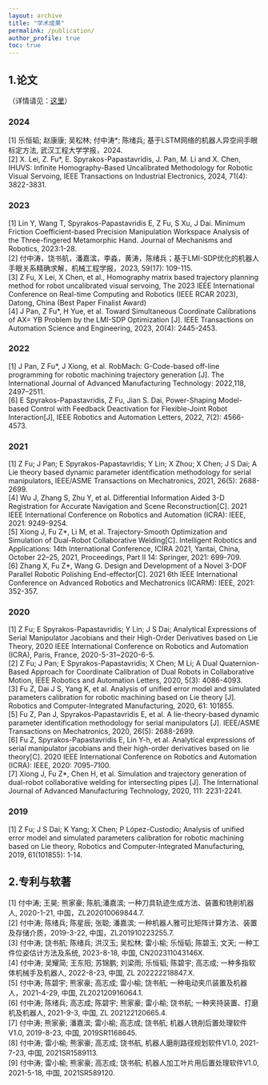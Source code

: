 ```yaml
---
layout: archive
title: "学术成果"
permalink: /publication/
author_profile: true
toc: true
---
```



## 1.论文
（详情请见：[这里](https://scholar.google.com/citations?hl=zh-CN&user=rdyz9EMAAAAJ&view_op=list_works&sortby=pubdate)）
### 2024
[1] 乐恒韬; 赵康康; 吴松林; 付中涛*; 陈绪兵; 基于LSTM网络的机器人异空间手眼标定方法, 武汉工程大学学报，2024.<br>
[2] X. Lei, Z. Fu*, E. Spyrakos-Papastavridis, J. Pan, M. Li and X. Chen, IHUVS: Infinite Homography-Based Uncalibrated Methodology for Robotic Visual Servoing, IEEE Transactions on Industrial Electronics, 2024, 71(4): 3822-3831.<br>

### 2023
[1]	Lin Y, Wang T, Spyrakos-Papastavridis E, Z Fu, S Xu, J Dai. Minimum Friction Coefficient-based Precision Manipulation Workspace Analysis of the Three-fingered Metamorphic Hand. Journal of Mechanisms and Robotics, 2023:1-28.<br>
[2]	付中涛，饶书航，潘嘉滨，李淼，黄涛，陈绪兵；基于LMI-SDP优化的机器人手眼关系精确求解，机械工程学报，2023, 59(17): 109-115.<br>
[3]	Z Fu, X Lei, X Chen, et al., Homography matrix based trajectory planning method for robot uncalibrated visual servoing, The 2023 IEEE International Conference on Real-time Computing and Robotics (IEEE RCAR 2023), Datong, China (Best Paper Finalist Award)<br>
[4] J Pan, Z Fu*, H Yue, et al. Toward Simultaneous Coordinate Calibrations of AX= YB Problem by the LMI-SDP Optimization [J]. IEEE Transactions on Automation Science and Engineering, 2023, 20(4): 2445-2453.<br>

### 2022
[1]	J Pan, Z Fu*, J Xiong, et al. RobMach: G-Code-based off-line programming for robotic machining trajectory generation [J]. The International Journal of Advanced Manufacturing Technology: 2022,118, 2497–2511.<br>
[6]	E Spyrakos-Papastavridis, Z Fu, Jian S. Dai, Power-Shaping Model-based Control with Feedback Deactivation for Flexible-Joint Robot Interaction[J], IEEE Robotics and Automation Letters, 2022, 7(2): 4566-4573. <br>

### 2021
[1]	Z Fu; J Pan; E Spyrakos-Papastavridis; Y Lin; X Zhou; X Chen; J S Dai; A Lie theory based dynamic parameter identification methodology for serial manipulators, IEEE/ASME Transactions on Mechatronics, 2021, 26(5): 2688-2699.<br>
[4]	Wu J, Zhang S, Zhu Y, et al. Differential Information Aided 3-D Registration for Accurate Navigation and Scene Reconstruction[C]. 2021 IEEE International Conference on Robotics and Automation (ICRA): IEEE, 2021: 9249-9254.<br>
[5]	Xiong J, Fu Z*, Li M, et al. Trajectory-Smooth Optimization and Simulation of Dual-Robot Collaborative Welding[C]. Intelligent Robotics and Applications: 14th International Conference, ICIRA 2021, Yantai, China, October 22–25, 2021, Proceedings, Part II 14: Springer, 2021: 699-709.<br>
[6]	Zhang X, Fu Z*, Wang G. Design and Development of a Novel 3-DOF Parallel Robotic Polishing End-effector[C]. 2021 6th IEEE International Conference on Advanced Robotics and Mechatronics (ICARM): IEEE, 2021: 352-357.<br>

### 2020
[1]	Z Fu; E Spyrakos-Papastavridis; Y Lin; J S Dai; Analytical Expressions of Serial Manipulator Jacobians and their High-Order Derivatives based on Lie Theory, 2020 IEEE International Conference on Robotics and Automation (ICRA), Paris, France, 2020-5-31~2020-6-5.<br>
[2]	Z Fu; J Pan; E Spyrakos-Papastavridis; X Chen; M Li; A Dual Quaternion-Based Approach for Coordinate Calibration of Dual Robots in Collaborative Motion, IEEE Robotics and Automation Letters, 2020, 5(3): 4086-4093. <br>
[3]	Fu Z, Dai J S, Yang K, et al. Analysis of unified error model and simulated parameters calibration for robotic machining based on Lie theory [J]. Robotics and Computer-Integrated Manufacturing, 2020, 61: 101855.<br>
[5]	Fu Z, Pan J, Spyrakos-Papastavridis E, et al. A lie-theory-based dynamic parameter identification methodology for serial manipulators [J]. IEEE/ASME Transactions on Mechatronics, 2020, 26(5): 2688-2699.<br>
[6]	Fu Z, Spyrakos-Papastavridis E, Lin Y-h, et al. Analytical expressions of serial manipulator jacobians and their high-order derivatives based on lie theory[C]. 2020 IEEE International Conference on Robotics and Automation (ICRA): IEEE, 2020: 7095-7100.<br>
[7]	Xiong J, Fu Z*, Chen H, et al. Simulation and trajectory generation of dual-robot collaborative welding for intersecting pipes [J]. The International Journal of Advanced Manufacturing Technology, 2020, 111: 2231-2241.<br>

### 2019
[1]	Z Fu; J S Dai; K Yang; X Chen; P López-Custodio; Analysis of unified error model and simulated parameters calibration for robotic machining based on Lie theory, Robotics and Computer-Integrated Manufacturing, 2019, 61(101855): 1-14. <br>

## 2.专利与软著
[1]	付中涛; 王昊; 熊家豪; 陈航;潘嘉滨; 一种刀具轨迹生成方法、装置和铣削机器人, 2020-1-21, 中国，ZL202010069844.7.<br>
[2]	付中涛; 陈绪兵; 陈星辰; 张聪; 潘嘉滨; 一种机器人雅可比矩阵计算方法、装置及存储介质，2019-3-22, 中国，ZL201910223255.7.<br>
[3]	付中涛; 饶书航; 陈绪兵; 洪汉玉; 吴松林; 雷小榆; 乐恒韬; 陈碧玉; 文天; 一种工件位姿估计方法及系统, 2023-8-18, 中国, CN202311043146X.<br>
[4]	付中涛; 吴耀简; 王东阳; 苏锦鹏; 刘梁雨; 乐恒韬; 陈碧宇; 高志成; 一种多指软体机械手及机器人, 2022-8-23, 中国, ZL 202222218847.X.<br>
[5]	付中涛; 陈碧宇; 熊家豪; 高志成; 雷小榆; 饶书航; 一种电动夹爪装置及机器人，2021-4-29, 中国, ZL202120916064.1.<br>
[6]	付中涛; 陈绪兵; 高志成; 陈碧宇; 熊家豪; 雷小榆; 饶书航; 一种夹持装置、打磨机及机器人, 2021-9-3, 中国, ZL 202122120665.4.<br>
[7]	付中涛; 熊家豪; 潘嘉滨; 雷小榆; 高志成; 饶书航; 机器人铣削后置处理软件V1.0, 2019-8-23, 中国, 2019SR1168645.<br>
[8]	付中涛; 雷小榆; 熊家豪; 高志成; 饶书航, 机器人磨削路径规划软件V1.0, 2021-7-23, 中国, 2021SR1589113.<br>
[9]	付中涛; 雷小榆; 熊家豪; 高志成; 饶书航; 机器人加工叶片用后置处理软件V1.0, 2021-5-18, 中国, 2021SR589120.<br>


